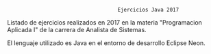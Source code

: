                                         Ejercicios Java 2017
Listado de ejercicios realizados en 2017 en la materia "Programacion Aplicada I" de la carrera de Analista de Sistemas.

El lenguaje utilizado es Java en el entorno de desarrollo Eclipse Neon.
